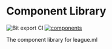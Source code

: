 # Component Library
![Bit export CI](https://github.com/LeagueML/component-library/workflows/Bit%20export%20CI/badge.svg)
[![components](https://img.shields.io/badge/dynamic/json.svg?color=6e3991&label=components&query=payload.totalComponents&url=https%3A%2F%2Fapi.bit.dev%2Fscope%2Fleague_ml%2Fcomponent-library)](https://bit.dev/league_ml/component-library)

The component library for league.ml
